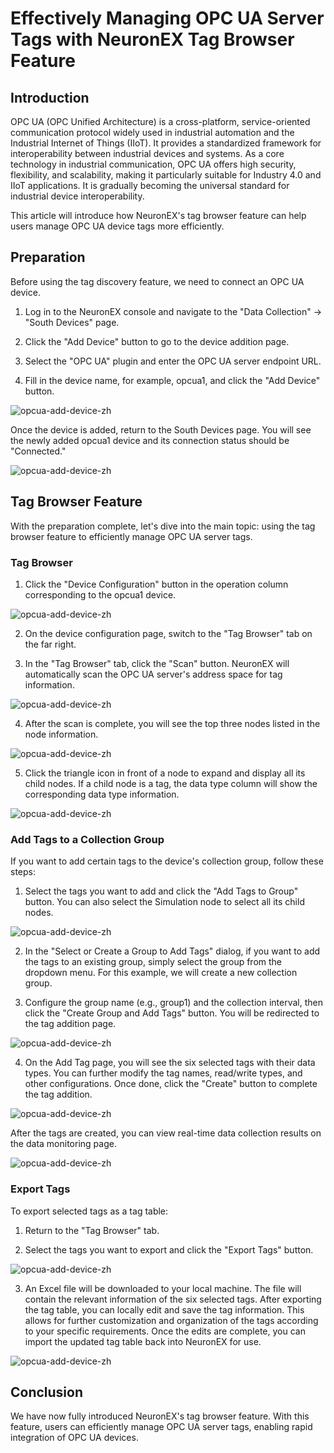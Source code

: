 # Effectively Managing OPC UA Server Tags with NeuronEX Tag Browser Feature

## Introduction

OPC UA (OPC Unified Architecture) is a cross-platform, service-oriented communication protocol widely used in industrial automation and the Industrial Internet of Things (IIoT). It provides a standardized framework for interoperability between industrial devices and systems. As a core technology in industrial communication, OPC UA offers high security, flexibility, and scalability, making it particularly suitable for Industry 4.0 and IIoT applications. It is gradually becoming the universal standard for industrial device interoperability.

This article will introduce how NeuronEX's tag browser feature can help users manage OPC UA device tags more efficiently.

## Preparation

Before using the tag discovery feature, we need to connect an OPC UA device.

1. Log in to the NeuronEX console and navigate to the "Data Collection" -> "South Devices" page.

2. Click the "Add Device" button to go to the device addition page.

3. Select the "OPC UA" plugin and enter the OPC UA server endpoint URL.

4. Fill in the device name, for example, opcua1, and click the "Add Device" button.

![opcua-add-device-zh](./_assets/opcua-add-device-en.png)

Once the device is added, return to the South Devices page. You will see the newly added opcua1 device and its connection status should be "Connected."

![opcua-add-device-zh](./_assets/opcua-add-device-2-zh.png)

## Tag Browser Feature

With the preparation complete, let's dive into the main topic: using the tag browser feature to efficiently manage OPC UA server tags.

### Tag Browser

1. Click the "Device Configuration" button in the operation column corresponding to the opcua1 device.

![opcua-add-device-zh](./_assets/opcua-browser1-en.png)

2. On the device configuration page, switch to the "Tag Browser" tab on the far right.

3. In the "Tag Browser" tab, click the "Scan" button. NeuronEX will automatically scan the OPC UA server's address space for tag information.

![opcua-add-device-zh](./_assets/opcua-browser2-en.png)

4. After the scan is complete, you will see the top three nodes listed in the node information.

![opcua-add-device-zh](./_assets/opcua-browser3-en.png)

5. Click the triangle icon in front of a node to expand and display all its child nodes. If a child node is a tag, the data type column will show the corresponding data type information.

![opcua-add-device-zh](./_assets/opcua-browser4-en.png)

### Add Tags to a Collection Group

If you want to add certain tags to the device's collection group, follow these steps:

1. Select the tags you want to add and click the "Add Tags to Group" button. You can also select the Simulation node to select all its child nodes.

![opcua-add-device-zh](./_assets/opcua-browser5-en.png)

2. In the "Select or Create a Group to Add Tags" dialog, if you want to add the tags to an existing group, simply select the group from the dropdown menu. For this example, we will create a new collection group.

3. Configure the group name (e.g., group1) and the collection interval, then click the "Create Group and Add Tags" button. You will be redirected to the tag addition page.

![opcua-add-device-zh](./_assets/opcua-browser6-en.png)

4. On the Add Tag page, you will see the six selected tags with their data types. You can further modify the tag names, read/write types, and other configurations. Once done, click the "Create" button to complete the tag addition.

![opcua-add-device-zh](./_assets/opcua-browser7-en.png)

After the tags are created, you can view real-time data collection results on the data monitoring page.

![opcua-add-device-zh](./_assets/opcua-browser8-en.png)

### Export Tags

To export selected tags as a tag table:

1. Return to the "Tag Browser" tab.

2. Select the tags you want to export and click the "Export Tags" button.

![opcua-add-device-zh](./_assets/opcua-browser9-en.png)

3. An Excel file will be downloaded to your local machine. The file will contain the relevant information of the six selected tags. After exporting the tag table, you can locally edit and save the tag information. This allows for further customization and organization of the tags according to your specific requirements. Once the edits are complete, you can import the updated tag table back into NeuronEX for use.

![opcua-add-device-zh](./_assets/opcua-browser10-en.png)

## Conclusion

We have now fully introduced NeuronEX's tag browser feature. With this feature, users can efficiently manage OPC UA server tags, enabling rapid integration of OPC UA devices.